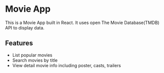 # Movie App

This is a Movie App built in React.
It uses open The Movie Database(TMDB) API to display data.

## Features

* List popular movies
* Search movies by title
* View detail movie info including poster, casts, trailers

